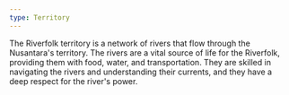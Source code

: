 ```yaml
---
type: Territory
---
```

The Riverfolk territory is a network of rivers that flow through the Nusantara's territory. The rivers are a vital source of life for the Riverfolk, providing them with food, water, and transportation. They are skilled in navigating the rivers and understanding their currents, and they have a deep respect for the river's power.
